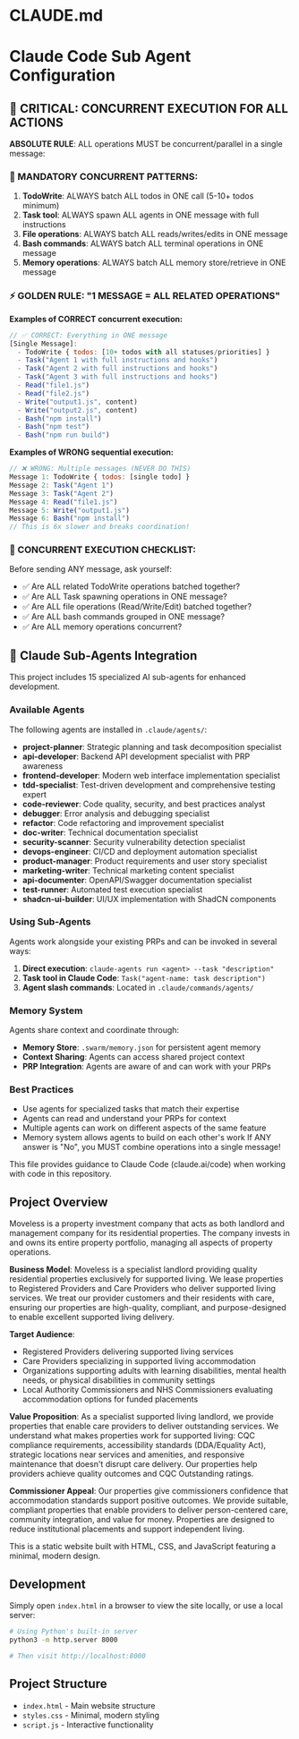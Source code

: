 # CLAUDE.md

# Claude Code Sub Agent Configuration
## 🚨 CRITICAL: CONCURRENT EXECUTION FOR ALL ACTIONS

**ABSOLUTE RULE**: ALL operations MUST be concurrent/parallel in a single message:

### 🔴 MANDATORY CONCURRENT PATTERNS:
1. **TodoWrite**: ALWAYS batch ALL todos in ONE call (5-10+ todos minimum)
2. **Task tool**: ALWAYS spawn ALL agents in ONE message with full instructions
3. **File operations**: ALWAYS batch ALL reads/writes/edits in ONE message
4. **Bash commands**: ALWAYS batch ALL terminal operations in ONE message
5. **Memory operations**: ALWAYS batch ALL memory store/retrieve in ONE message

### ⚡ GOLDEN RULE: "1 MESSAGE = ALL RELATED OPERATIONS"

**Examples of CORRECT concurrent execution:**
```javascript
// ✅ CORRECT: Everything in ONE message
[Single Message]:
  - TodoWrite { todos: [10+ todos with all statuses/priorities] }
  - Task("Agent 1 with full instructions and hooks")
  - Task("Agent 2 with full instructions and hooks")
  - Task("Agent 3 with full instructions and hooks")
  - Read("file1.js")
  - Read("file2.js")
  - Write("output1.js", content)
  - Write("output2.js", content)
  - Bash("npm install")
  - Bash("npm test")
  - Bash("npm run build")
```

**Examples of WRONG sequential execution:**
```javascript
// ❌ WRONG: Multiple messages (NEVER DO THIS)
Message 1: TodoWrite { todos: [single todo] }
Message 2: Task("Agent 1")
Message 3: Task("Agent 2")
Message 4: Read("file1.js")
Message 5: Write("output1.js")
Message 6: Bash("npm install")
// This is 6x slower and breaks coordination!
```

### 🎯 CONCURRENT EXECUTION CHECKLIST:

Before sending ANY message, ask yourself:
- ✅ Are ALL related TodoWrite operations batched together?
- ✅ Are ALL Task spawning operations in ONE message?
- ✅ Are ALL file operations (Read/Write/Edit) batched together?
- ✅ Are ALL bash commands grouped in ONE message?
- ✅ Are ALL memory operations concurrent?

## 🤖 Claude Sub-Agents Integration

This project includes 15 specialized AI sub-agents for enhanced development.

### Available Agents

The following agents are installed in `.claude/agents/`:

- **project-planner**: Strategic planning and task decomposition specialist
- **api-developer**: Backend API development specialist with PRP awareness
- **frontend-developer**: Modern web interface implementation specialist
- **tdd-specialist**: Test-driven development and comprehensive testing expert
- **code-reviewer**: Code quality, security, and best practices analyst
- **debugger**: Error analysis and debugging specialist
- **refactor**: Code refactoring and improvement specialist
- **doc-writer**: Technical documentation specialist
- **security-scanner**: Security vulnerability detection specialist
- **devops-engineer**: CI/CD and deployment automation specialist
- **product-manager**: Product requirements and user story specialist
- **marketing-writer**: Technical marketing content specialist
- **api-documenter**: OpenAPI/Swagger documentation specialist
- **test-runner**: Automated test execution specialist
- **shadcn-ui-builder**: UI/UX implementation with ShadCN components

### Using Sub-Agents

Agents work alongside your existing PRPs and can be invoked in several ways:

1. **Direct execution**: `claude-agents run <agent> --task "description"`
2. **Task tool in Claude Code**: `Task("agent-name: task description")`
3. **Agent slash commands**: Located in `.claude/commands/agents/`

### Memory System

Agents share context and coordinate through:
- **Memory Store**: `.swarm/memory.json` for persistent agent memory
- **Context Sharing**: Agents can access shared project context
- **PRP Integration**: Agents are aware of and can work with your PRPs

### Best Practices

- Use agents for specialized tasks that match their expertise
- Agents can read and understand your PRPs for context
- Multiple agents can work on different aspects of the same feature
- Memory system allows agents to build on each other's work
If ANY answer is "No", you MUST combine operations into a single message!

This file provides guidance to Claude Code (claude.ai/code) when working with code in this repository.

## Project Overview

Moveless is a property investment company that acts as both landlord and management company for its residential properties. The company invests in and owns its entire property portfolio, managing all aspects of property operations.

**Business Model**: Moveless is a specialist landlord providing quality residential properties exclusively for supported living. We lease properties to Registered Providers and Care Providers who deliver supported living services. We treat our provider customers and their residents with care, ensuring our properties are high-quality, compliant, and purpose-designed to enable excellent supported living delivery.

**Target Audience**:
- Registered Providers delivering supported living services
- Care Providers specializing in supported living accommodation
- Organizations supporting adults with learning disabilities, mental health needs, or physical disabilities in community settings
- Local Authority Commissioners and NHS Commissioners evaluating accommodation options for funded placements

**Value Proposition**: As a specialist supported living landlord, we provide properties that enable care providers to deliver outstanding services. We understand what makes properties work for supported living: CQC compliance requirements, accessibility standards (DDA/Equality Act), strategic locations near services and amenities, and responsive maintenance that doesn't disrupt care delivery. Our properties help providers achieve quality outcomes and CQC Outstanding ratings.

**Commissioner Appeal**: Our properties give commissioners confidence that accommodation standards support positive outcomes. We provide suitable, compliant properties that enable providers to deliver person-centered care, community integration, and value for money. Properties are designed to reduce institutional placements and support independent living.

This is a static website built with HTML, CSS, and JavaScript featuring a minimal, modern design.

## Development

Simply open `index.html` in a browser to view the site locally, or use a local server:

```bash
# Using Python's built-in server
python3 -m http.server 8000

# Then visit http://localhost:8000
```

## Project Structure

- `index.html` - Main website structure
- `styles.css` - Minimal, modern styling
- `script.js` - Interactive functionality